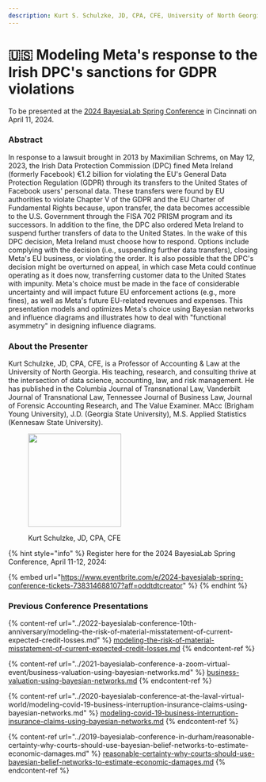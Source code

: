 ```yaml
---
description: Kurt S. Schulzke, JD, CPA, CFE, University of North Georgia
---
```


# 🇺🇸 Modeling Meta's response to the Irish DPC's sanctions for GDPR violations

To be presented at the [2024 BayesiaLab Spring Conference](./) in Cincinnati on April 11, 2024.

### Abstract

In response to a lawsuit brought in 2013 by Maximilian Schrems, on May 12, 2023, the Irish Data Protection Commission (DPC) fined Meta Ireland (formerly Facebook) €1.2 billion for violating the EU's General Data Protection Regulation (GDPR) through its transfers to the United States of Facebook users' personal data. These transfers were found by EU authorities to violate Chapter V of the GDPR and the EU Charter of Fundamental Rights because, upon transfer, the data becomes accessible to the U.S. Government through the FISA 702 PRISM program and its successors. In addition to the fine, the DPC also ordered Meta Ireland to suspend further transfers of data to the United States. In the wake of this DPC decision, Meta Ireland must choose how to respond. Options include complying with the decision (i.e., suspending further data transfers), closing Meta's EU business, or violating the order. It is also possible that the DPC's decision might be overturned on appeal, in which case Meta could continue operating as it does now, transferring customer data to the United States with impunity. Meta's choice must be made in the face of considerable uncertainty and will impact future EU enforcement actions (e.g., more fines), as well as Meta's future EU-related revenues and expenses. This presentation models and optimizes Meta's choice using Bayesian networks and influence diagrams and illustrates how to deal with "functional asymmetry" in designing influence diagrams.

### About the Presenter

Kurt Schulzke, JD, CPA, CFE, is a Professor of Accounting & Law at the University of North Georgia. His teaching, research, and consulting thrive at the intersection of data science, accounting, law, and risk management. He has published in the Columbia Journal of Transnational Law, Vanderbilt Journal of Transnational Law, Tennessee Journal of Business Law, Journal of Forensic Accounting Research, and The Value Examiner. MAcc (Brigham Young University), J.D. (Georgia State University), M.S. Applied Statistics (Kennesaw State University).

<figure><img src="https://res.cloudinary.com/dvr3obmlj/image/upload/v1705694569/Kurt_Schulzke_grw9mf.jpg" alt="" width="188"><figcaption><p>Kurt Schulzke, JD, CPA, CFE</p></figcaption></figure>

{% hint style="info" %}
Register here for the 2024 BayesiaLab Spring Conference, April 11-12, 2024:

{% embed url="https://www.eventbrite.com/e/2024-bayesialab-spring-conference-tickets-738314688107?aff=oddtdtcreator" %}
{% endhint %}

### Previous Conference Presentations

{% content-ref url="../2022-bayesialab-conference-10th-anniversary/modeling-the-risk-of-material-misstatement-of-current-expected-credit-losses.md" %}
[modeling-the-risk-of-material-misstatement-of-current-expected-credit-losses.md](../2022-bayesialab-conference-10th-anniversary/modeling-the-risk-of-material-misstatement-of-current-expected-credit-losses.md)
{% endcontent-ref %}

{% content-ref url="../2021-bayesialab-conference-a-zoom-virtual-event/business-valuation-using-bayesian-networks.md" %}
[business-valuation-using-bayesian-networks.md](../2021-bayesialab-conference-a-zoom-virtual-event/business-valuation-using-bayesian-networks.md)
{% endcontent-ref %}

{% content-ref url="../2020-bayesialab-conference-at-the-laval-virtual-world/modeling-covid-19-business-interruption-insurance-claims-using-bayesian-networks.md" %}
[modeling-covid-19-business-interruption-insurance-claims-using-bayesian-networks.md](../2020-bayesialab-conference-at-the-laval-virtual-world/modeling-covid-19-business-interruption-insurance-claims-using-bayesian-networks.md)
{% endcontent-ref %}

{% content-ref url="../2019-bayesialab-conference-in-durham/reasonable-certainty-why-courts-should-use-bayesian-belief-networks-to-estimate-economic-damages.md" %}
[reasonable-certainty-why-courts-should-use-bayesian-belief-networks-to-estimate-economic-damages.md](../2019-bayesialab-conference-in-durham/reasonable-certainty-why-courts-should-use-bayesian-belief-networks-to-estimate-economic-damages.md)
{% endcontent-ref %}
